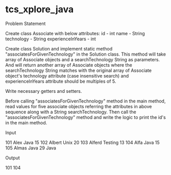 # tcs_xplore_java
Problem Statement

Create class Associate with below attributes: id - int name - String technology - String experienceInYears - int

Create class Solution and implement static method "associatesForGivenTechnology" in the Solution class. This method will take array of Associate objects and a searchTechnology String as parameters. And will return another array of Associate objects where the searchTechnology String matches with the original array of Associate object's technology attribute (case insensitive search) and experienceInYears attribute should be multiples of 5.

Write necessary getters and setters.

Before calling "associatesForGivenTechnology" method in the main method, read values for five associate objects referring the attributes in above sequence along with a String searchTechnology. Then call the "associatesForGivenTechnology" method and write the logic to print the id's in the main method.

Input

101
Alex
Java
15
102
Albert
Unix
20
103
Alferd
Testing
13
104
Alfa
Java
15
105
Almas
Java
29
Java


Output

101
104
